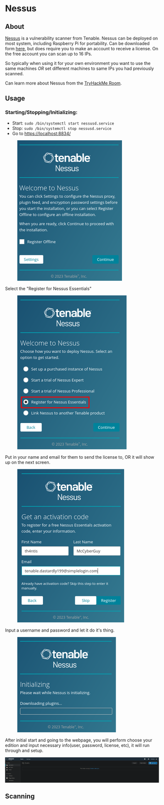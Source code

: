 # Nessus

## About

[Nessus](https://www.tenable.com/products/nessus) is a vulnerability scanner from Tenable. Nessus can be deployed on most system, including Raspberry Pi for portability. Can be downloaded form [here](https://www.tenable.com/downloads/nessus?loginAttempted=true), but does require you to make an account to receive a license. On the free account you can scan up to 16 IPs.

So typically when using it for your own environment you want to use the same machines _OR_ set different machines to same IPs you had previously scanned.

Can learn more about Nessus from the [TryHackMe Room](https://tryhackme.com/room/rpnessusredux).

## Usage

### Starting/Stopping/Initializing:

* Start: `sudo /bin/systemctl start nessusd.service`
* Stop: `sudo /bin/systemctl stop nessusd.service`
* Go to [https://localhost:8834/](https://localhost:8834/)

<figure><img src="../../../.gitbook/assets/image (347).png" alt=""><figcaption></figcaption></figure>

Select the "Register for Nessus Essentials"

<figure><img src="../../../.gitbook/assets/image (348).png" alt=""><figcaption></figcaption></figure>

Put in your name and email for them to send the license to, OR it will show up on the next screen.

<figure><img src="../../../.gitbook/assets/image (349).png" alt=""><figcaption></figcaption></figure>

Input a username and password and let it do it's thing.

<figure><img src="../../../.gitbook/assets/image (351).png" alt=""><figcaption></figcaption></figure>

After initial start and going to the webpage, you will perform choose your edition and input necessary info(user, password, license, etc), it will run through and setup.

![Initial Main Screen](<../../../.gitbook/assets/image (356).png>)

## Scanning

